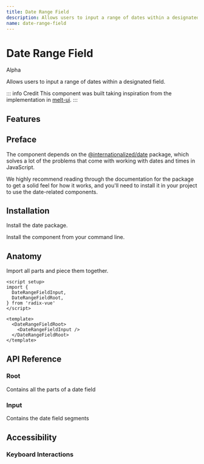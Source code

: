 ```yaml
---
title: Date Range Field
description: Allows users to input a range of dates within a designated field.
name: date-range-field
---
```


# Date Range Field

<Badge>Alpha</Badge>

<Description>
Allows users to input a range of dates within a designated field.
</Description>

<ComponentPreview name="DateRangeField" />

::: info Credit
This component was built taking inspiration from the implementation in [melt-ui](https://github.com/melt-ui/melt-ui).
:::

## Features

<Highlights
  :features="[
    'Full keyboard navigation',
    'Can be controlled or uncontrolled',
    'Focus is fully managed',
    'Localization support',
    'Highly composable',
    'Accessible by default',
    'Supports both date and date-time formats'
  ]"
/>

## Preface

The component depends on the [@internationalized/date](https://react-spectrum.adobe.com/internationalized/date/index.html) package, which solves a lot of the problems that come with working with dates and times in JavaScript.

We highly recommend reading through the documentation for the package to get a solid feel for how it works, and you'll need to install it in your project to use the date-related components.

## Installation

Install the date package.

<InstallationTabs value="@internationalized/date" />

Install the component from your command line.

<InstallationTabs value="radix-vue" />

## Anatomy

Import all parts and piece them together.

```vue
<script setup>
import {
  DateRangeFieldInput,
  DateRangeFieldRoot,
} from 'radix-vue'
</script>

<template>
  <DateRangeFieldRoot>
    <DateRangeFieldInput />
  </DateRangeFieldRoot>
</template>
```

## API Reference

### Root

Contains all the parts of a date field

<!-- @include: @/meta/DateRangeFieldRoot.md -->

<DataAttributesTable 
  :data="[
    {
      attribute: '[data-readonly]',
      values: 'Present when readonly',
    },
    {
      attribute: '[data-disabled]',
      values: 'Present when disabled',
    },
    {
      attribute: '[data-invalid]',
      values: 'Present when invalid',
    }
  ]"
/>

### Input

Contains the date field segments

<!-- @include: @/meta/DateRangeFieldInput.md -->

<DataAttributesTable 
  :data="[ 
    {
      attribute: '[data-disabled]',
      values: 'Present when disabled',
    },
    {
      attribute: '[data-invalid]',
      values: 'Present when invalid',
    }
  ]"
/>

## Accessibility

### Keyboard Interactions

<KeyboardTable
  :data="[
    {
      keys: ['Tab'],
      description: 'When focus moves onto the date field, focuses the first segment.'
    },
    {
      keys: ['ArrowLeft', 'ArrowRight'],
      description:
      `
       Navigates between the date field segments.
      `
    },
    {
      keys: ['ArrowUp', 'ArrowDown'],
      description: 'Increments/changes the value of the segment.'
    },
    {
      keys: ['0-9'],
      description: `
          When the focus is on a numeric <Code>DateFieldInput</Code>, it types in the number and focuses the next segment if the next input would result in an invalid value.
      `
    },
    {
      keys: ['Backspace'],
      description:  'Deletes a digit from the focused numeric segments.'
    },
    {
      keys: ['A', 'P'],
      description: 'When the focus is on the day period, it sets it to AM or PM.'
    }
  ]"
/>
